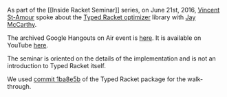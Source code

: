 As part of the [[Inside Racket Seminar]] series, on June 21st, 2016, [Vincent St-Amour](http://users.eecs.northwestern.edu/~stamourv/) spoke about the [Typed Racket optimizer](https://github.com/racket/typed-racket/tree/master/typed-racket-lib/typed-racket/optimizer) library with [Jay McCarthy](http://jeapostrophe.github.io).

The archived Google Hangouts on Air event is [here](https://plus.google.com/events/chm87mh4umkdpkomk8k8i2lmi7o). It is available on YouTube [here](https://www.youtube.com/watch?v=mtR3NupaRAQ).

The seminar is oriented on the details of the implementation and is not an introduction to Typed Racket itself.

We used [commit 1ba8e5b](https://github.com/racket/typed-racket/commit/1ba8e5ba335641d938b1ce0bf9668185ac303e54) of the Typed Racket package for the walk-through.
